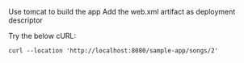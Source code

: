 Use tomcat to build the app
Add the web.xml artifact as deployment descriptor

Try the below cURL:

```
curl --location 'http://localhost:8080/sample-app/songs/2'
```

